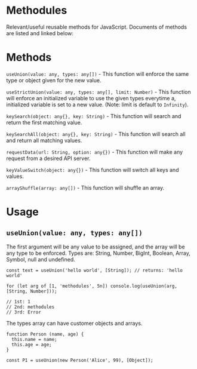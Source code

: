 # Methodules
Relevant/useful reusable methods for JavaScript. Documents of methods are listed and linked below:

# Methods

`useUnion(value: any, types: any[])` - This function will enforce the same type or object given for the new value.

`useStrictUnion(value: any, types: any[], limit: Number)` - This function will enforce an initialized variable to use the given types everytime a, initialized variable is set to a new value. (Note: limit is default to `Infinity`).

`keySearch(object: any{}, key: String)` - This function will search and return the first matching value.

`keySearchAll(object: any{}, key: String)` - This function will search all and return all matching values.

`requestData(url: String, option: any{})` - This function will make any request from a desired API server.

`keyValueSwitch(object: any{})` - This function will switch all keys and values.

`arrayShuffle(array: any[])` - This function will shuffle an array.

# Usage

## `useUnion(value: any, types: any[])`

The first argument will be any value to be assigned, and the array will be any type to be enforced. Types are: String, Number, BigInt, Boolean, Array, Symbol, null and undefined.

```
const text = useUnion('hello world', [String]); // returns: 'hello world'

for (let arg of [1, 'methodules', 5n]) console.log(useUnion(arg, [String, Number]));

// 1st: 1
// 2nd: methodules
// 3rd: Error
```

The types array can have customer objects and arrays.

```
function Person (name, age) {
  this.name = name;
  this.age = age;
}

const P1 = useUnion(new Person('Alice', 99), [Object]);


